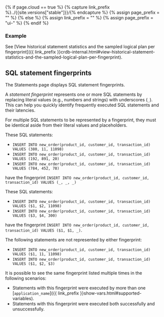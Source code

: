 {% if page.cloud == true %}
  {% capture link_prefix %}../{{site.versions["stable"]}}/{% endcapture %}
  {% assign page_prefix = "" %}
{% else %}
  {% assign link_prefix = "" %}
  {% assign page_prefix = "ui-" %}
{% endif %}

### Example

See [View historical statement statistics and the sampled logical plan per fingerprint]({{ link_prefix }}crdb-internal.html#view-historical-statement-statistics-and-the-sampled-logical-plan-per-fingerprint).

## SQL statement fingerprints

The Statements page displays SQL statement fingerprints.

A _statement fingerprint_ represents one or more SQL statements by replacing literal values (e.g., numbers and strings) with underscores (`_`). This can help you quickly identify frequently executed SQL statements and their latencies.

For multiple SQL statements to be represented by a fingerprint, they must be identical aside from their literal values and placeholders.

These SQL statements:

- `INSERT INTO new_order(product_id, customer_id, transaction_id) VALUES (380, 11, 11098)`
- `INSERT INTO new_order(product_id, customer_id, transaction_id) VALUES (192, 891, 20)`
- `INSERT INTO new_order(product_id, customer_id, transaction_id) VALUES (784, 452, 78)`

have the fingerprint `INSERT INTO new_order(product_id, customer_id, transaction_id) VALUES (_, _, _)`

These SQL statements:

- `INSERT INTO new_order(product_id, customer_id, transaction_id) VALUES ($1, $2, 11098)`
- `INSERT INTO new_order(product_id, customer_id, transaction_id) VALUES ($3, $4, 300)`

have the fingerprint `INSERT INTO new_order(product_id, customer_id, transaction_id) VALUES ($1, $1, _)`.

The following statements are not represented by either fingerprint:

- `INSERT INTO new_order(product_id, customer_id, transaction_id) VALUES ($1, 11, 11098)`
- `INSERT INTO new_order(product_id, customer_id, transaction_id) VALUES ($1, $2, $3)`

It is possible to see the same fingerprint listed multiple times in the following scenarios:

- Statements with this fingerprint were executed by more than one [`application_name`]({{ link_prefix }}show-vars.html#supported-variables).
- Statements with this fingerprint were executed both successfully and unsuccessfully.
